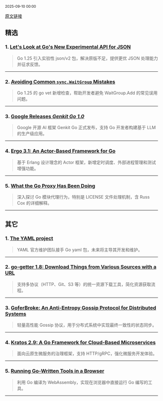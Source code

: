 <sub>2025-09-10 00:00</sub>


[原文链接](https://golangweekly.com/issues/569)


## 精选

### 1. [Let's Look at Go's New Experimental API for JSON](https://golangweekly.com/link/174056/rss)
> Go 1.25 引入实验性 json/v2 包，解决原版不足，提供更优 JSON 处理能力并征求反馈。

---

### 2. [Avoiding Common `sync.WaitGroup` Mistakes](https://golangweekly.com/link/174070/rss)
> Go 1.25 的 go vet 新增检查，帮助开发者避免 WaitGroup.Add 的常见误用问题。

---

### 3. [Google Releases _Genkit Go 1.0_](https://golangweekly.com/link/174076/rss)
> Google 开源 AI 框架 Genkit Go 正式发布，支持 Go 开发者构建基于 LLM 的生产级应用。

---

### 4. [Ergo 3.1: An Actor-Based Framework for Go](https://golangweekly.com/link/174078/rss)
> 基于 Erlang 设计理念的 Actor 框架，新增定时调度、外部进程管理和测试增强功能。

---

### 5. [What the Go Proxy Has Been Doing](https://golangweekly.com/link/174059/rss)
> 深入探讨 Go 模块代理行为，特别是 LICENSE 文件处理机制，含 Russ Cox 的详细解释。

---

## 其它

### 1. [The YAML project](https://golangweekly.com/link/174062/rss)
> YAML 官方维护团队接手 Go yaml 包，未来将主导其开发和维护。

---

### 2. [go-getter 1.8: Download Things from Various Sources with a URL](https://golangweekly.com/link/174081/rss)
> 支持多协议（HTTP、Git、S3 等）的统一资源下载工具，简化资源获取流程。

---

### 3. [GoferBroke: An Anti-Entropy Gossip Protocol for Distributed Systems](https://golangweekly.com/link/174082/rss)
> 轻量高性能 Gossip 协议，用于分布式系统中实现最终一致性的状态同步。

---

### 4. [Kratos 2.9: A Go Framework for Cloud-Based Microservices](https://golangweekly.com/link/174083/rss)
> 面向云原生微服务的治理框架，支持 HTTP/gRPC，强化微服务开发体验。

---

### 5. [Running Go-Written Tools in a Browser](https://golangweekly.com/link/174072/rss)
> 利用 Go 编译为 WebAssembly，实现在浏览器中直接运行 Go 编写的工具。

---
    